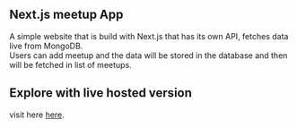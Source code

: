 
## Next.js meetup App

A simple website that is build with Next.js that has its own API, fetches data live from MongoDB.<br>
Users can add meetup and the data will be stored in the database and then will be fetched in list of meetups.


## Explore with live hosted version
 visit here [here](https://sayed-next-meetup.netlify.app/).
